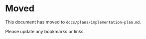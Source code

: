 # Moved

This document has moved to `docs/plans/implementation-plan.md`.

Please update any bookmarks or links.